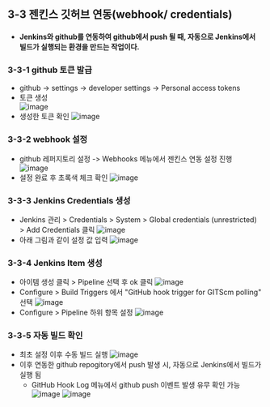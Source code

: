
## 3-3 젠킨스 깃허브 연동(webhook/ credentials)   

- #### Jenkins와 github를 연동하여 github에서 push 될 때, 자동으로 Jenkins에서 빌드가 실행되는 환경을 만드는 작업이다.
###  3-3-1 github 토큰 발급
- github -> settings -> developer settings -> Personal access tokens
- 토큰 생성  
  ![image](https://github.com/mnh4140/paasta/assets/71053769/7102909f-16a0-446f-b21a-7fe9170b5143)
- 생성한 토큰 확인
  ![image](https://github.com/mnh4140/paasta/assets/71053769/59eceb1f-796f-4bba-864d-7138a03cd72b)  

### 3-3-2 webhook 설정
- github 레퍼지토리 설정 -> Webhooks 메뉴에서 젠킨스 연동 설정 진행
  ![image](https://github.com/mnh4140/paasta/assets/71053769/69db9041-3e45-4adc-abbb-c43a4c6e84d1)
- 설정 완료 후 초록색 체크 확인
  ![image](https://github.com/mnh4140/paasta/assets/71053769/e5fce2ff-7d8f-4f4e-ba8a-39add9c23aa6)  
  
### 3-3-3 Jenkins Credentials 생성
- Jenkins 관리 > Credentials > System > Global credentials (unrestricted) > Add Credentials 클릭
  ![image](https://github.com/mnh4140/paasta/assets/71053769/5fee4aa3-8bec-4e7c-85ac-d2aca65dc82d)
- 아래 그림과 같이 설정 값 입력
  ![image](https://github.com/mnh4140/paasta/assets/71053769/11fa9f84-61b7-45c5-a9f7-70bd6c38ca4d)  

### 3-3-4 Jenkins Item 생성
- 아이템 생성 클릭 > Pipeline 선택 후 ok 클릭
  ![image](https://github.com/mnh4140/paasta/assets/71053769/e7178590-a97b-4ce5-9b0e-bc29c6dbec71)
- Configure > Build Triggers 에서 "GitHub hook trigger for GITScm polling" 선택
  ![image](https://github.com/mnh4140/paasta/assets/71053769/1f78102c-b9cd-47f3-8b71-5d8995a30ed3)
- Configure > Pipeline 하위 항목 설정
  ![image](https://github.com/mnh4140/paasta/assets/71053769/bbf1a54e-2467-4ace-aa49-ecd0f1b94daf)  

### 3-3-5 자동 빌드 확인
- 최초 설정 이후 수동 빌드 실행
  ![image](https://github.com/mnh4140/paasta/assets/71053769/c57396f8-1ee5-4739-bc20-857f674bc65c)
- 이후 연동한 github repogitory에서 push 발생 시, 자동으로 Jenkins에서 빌드가 실행 됨
  - GitHub Hook Log 메뉴에서 github push 이벤트 발생 유무 확인 가능
    ![image](https://github.com/mnh4140/paasta/assets/71053769/040761c1-a7b3-4b5c-ac3a-8f9caa6d4d6b)
    ![image](https://github.com/mnh4140/paasta/assets/71053769/4937a91d-2f2b-4d38-b0af-377fe81be88d)

